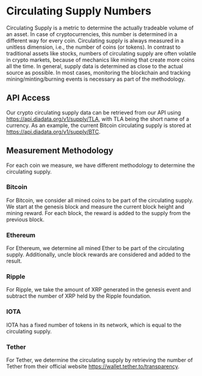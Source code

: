 # Circulating Supply Numbers

Circulating Supply is a metric to determine the actually tradeable volume of an asset.
In case of cryptocurrencies, this number is determined in a different way for every coin.
Circulating supply is always measured in a unitless dimension, i.e., the number of coins (or tokens).
In contrast to traditional assets like stocks, numbers of circulating supply are often volatile in crypto markets, because of mechanics like mining that create more coins all the time.
In general, supply data is determined as close to the actual source as possible.
In most cases, monitoring the blockchain and tracking mining/minting/burning events is necessary as part of the methodology.

## API Access
Our crypto circulating supply data can be retrieved from our API using <https://api.diadata.org/v1/supply/TLA>, with TLA being the short name of a currency.
As an example, the current Bitcoin circulating supply is stored at <https://api.diadata.org/v1/supply/BTC>.

## Measurement Methodology
For each coin we measure, we have different methodology to determine the circulating supply.
### Bitcoin
For Bitcoin, we consider all mined coins to be part of the circulating supply.
We start at the genesis block and measure the current block height and mining reward.
For each block, the reward is added to the supply from the previous block.

### Ethereum
For Ethereum, we determine all mined Ether to be part of the circulating supply.
Additionally, uncle block rewards are considered and added to the result.

### Ripple
For Ripple, we take the amount of XRP generated in the genesis event and subtract the number of XRP held by the Ripple foundation.

### IOTA
IOTA has a fixed number of tokens in its network, which is equal to the circulating supply.

### Tether
For Tether, we determine the circulating supply by retrieving the number of Tether from their official website <https://wallet.tether.to/transparency>.
